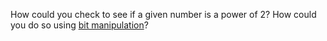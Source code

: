 How could you check to see if a given number is a power of 2? How could you do so using [bit manipulation](http://www.codeproject.com/Articles/2247/An-introduction-to-bitwise-operators)?
